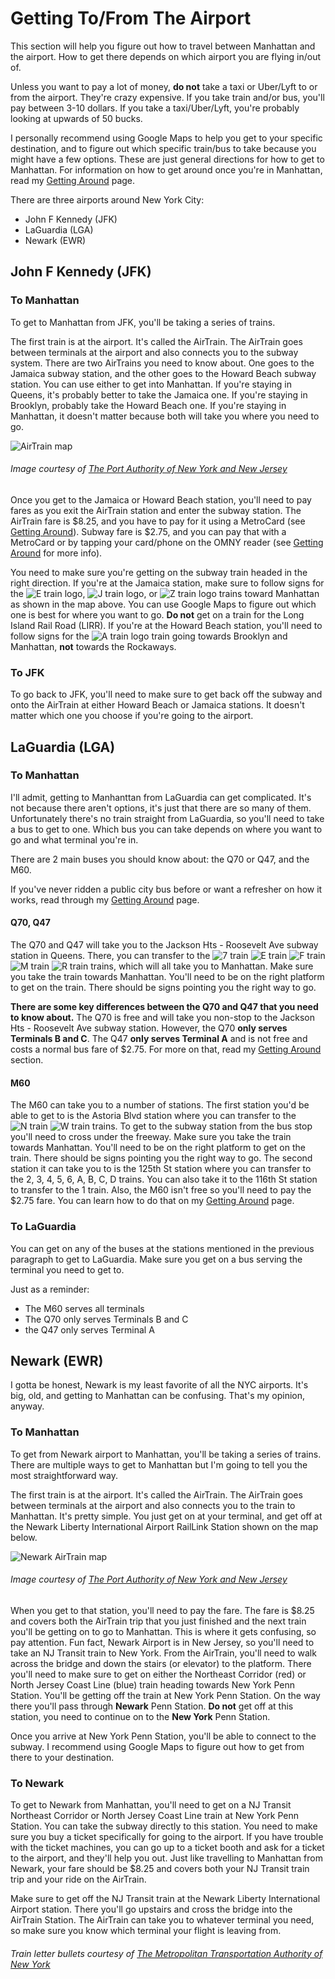 # Getting To/From The Airport

This section will help you figure out how to travel between Manhattan and the airport. How to get there depends
on which airport you are flying in/out of. 

Unless you want to pay a lot of money, **do not** take a taxi or Uber/Lyft to or from the airport. They're crazy expensive.
If you take train and/or bus, you'll pay between 3-10 dollars. If you take a taxi/Uber/Lyft, you're probably looking at upwards
of 50 bucks. 

I personally recommend using Google Maps to help you get to your specific destination, and to figure out which specific train/bus 
to take because you might have a few options. These are just general directions for how to get to Manhattan. For information on 
how to get around once you're in Manhattan, read my [Getting Around](gettingaround.md) page. 

There are three airports around New York City:

* John F Kennedy (JFK)
* LaGuardia (LGA)
* Newark (EWR)

## John F Kennedy (JFK)

### To Manhattan

To get to Manhattan from JFK, you'll be taking a series of trains. 

The first train is at the airport. It's called the AirTrain. The AirTrain goes between terminals at the airport
and also connects you to the subway system. There are two AirTrains you need to know about. One goes to the Jamaica 
subway station, and the other goes to the Howard Beach subway station. You can use either to get into Manhattan. If 
you're staying in Queens, it's probably better to take the Jamaica one. If you're staying in Brooklyn, probably take 
the Howard Beach one. If you're staying in Manhattan, it doesn't matter because both will take you where you need to go. 

![AirTrain map](img/jfk-airTrain-graphic.png)

###### Image courtesy of [The Port Authority of New York and New Jersey](https://www.panynj.gov/)

Once you get to the Jamaica or Howard Beach station, you'll need to pay fares as you exit the AirTrain station and enter 
the subway station. The AirTrain fare is $8.25, and you have to pay for it using a MetroCard (see [Getting Around](gettingaround.md)).
Subway fare is $2.75, and you can pay that with a MetroCard or by tapping your card/phone on the OMNY reader (see
[Getting Around](gettingaround.md) for more info).

You need to make sure you're getting on the subway train headed in the right direction. If you're at the Jamaica station, 
make sure to follow signs for the ![E train logo](img/e.png), ![J train logo](img/j.png), or ![Z train logo](img/z.png)
trains toward Manhattan as shown in the map above. You can use Google Maps to figure out which one is best for where you
want to go. **Do not** get on a train for the Long Island Rail Road (LIRR). If you're at the Howard Beach station, you'll 
need to follow signs for the ![A train logo](img/a.png) train going towards Brooklyn and Manhattan, **not** towards the 
Rockaways. 

### To JFK

To go back to JFK, you'll need to make sure to get back off the subway and onto the AirTrain at either Howard Beach or Jamaica 
stations. It doesn't matter which one you choose if you're going to the airport.


## LaGuardia (LGA)

### To Manhattan

I'll admit, getting to Manhanttan from LaGuardia can get complicated. It's not because there aren't options, it's just that there are so many of them. 
Unfortunately there's no train straight from LaGuardia, so you'll need to take a bus to get to one. Which bus you can take depends on where you want
to go and what terminal you're in. 

There are 2 main buses you should know about: the Q70 or Q47, and the M60. 

If you've never ridden a public city bus before or want a refresher on how it works, read through my [Getting Around](gettingaround.md) page. 

#### Q70, Q47

The Q70 and Q47 will take you to the Jackson Hts - Roosevelt Ave subway station in Queens. There, you can transfer to 
the ![7 train](img/7.png) ![E train](img/e.png) ![F train](img/f.png) ![M train](img/m.png) ![R train](img/r.png) trains, which will all take 
you to Manhattan. Make sure you take the train towards Manhattan. You'll need to be on the right platform to get on the train. There should 
be signs pointing you the right way to go. 

**There are some key differences between the Q70 and Q47 that you need to know about.** The Q70 is free and will take you non-stop to the Jackson 
Hts - Roosevelt Ave subway station. However, the Q70 **only serves Terminals B and C**. The Q47 **only serves Terminal A** and is not free and costs a 
normal bus fare of $2.75. For more on that, read my [Getting Around](gettingaround.md) section. 

#### M60

The M60 can take you to a number of stations. The first station you'd be able to get to is the Astoria Blvd station where you can transfer to the 
![N train](img/n.png) ![W train](img/w.png) trains. To get to the subway station from the bus stop you'll need to cross under the freeway. Make sure 
you take the train towards Manhattan. You'll need to be on the right platform to get on the train. There should be signs pointing you the right 
way to go. The second station it can take you to is the 125th St station where you can transfer to the 2, 3, 4, 5, 6, A, B, C, D trains. You can 
also take it to the 116th St station to transfer to the 1 train. Also, the M60 isn't free so you'll need to pay the $2.75 fare. You can learn how 
to do that on my [Getting Around](gettingaround.md) page. 

### To LaGuardia

You can get on any of the buses at the stations mentioned in the previous paragraph to get to LaGuardia. Make sure you get on a bus serving the 
terminal you need to get to.

Just as a reminder:

* The M60 serves all terminals
* The Q70 only serves Terminals B and C
* the Q47 only serves Terminal A

## Newark (EWR)

I gotta be honest, Newark is my least favorite of all the NYC airports. It's big, old, and getting to Manhattan can be confusing.
That's my opinion, anyway. 

### To Manhattan

To get from Newark airport to Manhattan, you'll be taking a series of trains. There are multiple ways to get to Manhattan but I'm going to tell you the most straightforward  way.

The first train is at the airport. It's called the AirTrain. The AirTrain goes between terminals at the airport
and also connects you to the train to Manhattan. It's pretty simple. You just get on at your terminal, and get off at the Newark Liberty International 
Airport RailLink Station shown on the map below. 

![Newark AirTrain map](img/NewarkAirTrain.png)

###### Image courtesy of [The Port Authority of New York and New Jersey](https://www.panynj.gov/)

When you get to that station, you'll need to pay the fare. The fare is $8.25 and covers both the AirTrain trip that you just finished and the next train 
you'll be getting on to go to Manhattan. This is where it gets confusing, so pay attention. Fun fact, Newark Airport is in New Jersey, so you'll need to take an NJ Transit 
train to New York. From the AirTrain, you'll need to walk across the bridge and down the stairs (or elevator) to the platform. There you'll need to 
make sure to get on either the Northeast Corridor (red) or North Jersey Coast Line (blue) train heading towards New York Penn Station. You'll be getting
off the train at New York Penn Station. On the way there you'll pass through **Newark** Penn Station. **Do not** get off at this station, you need to continue on to the **New York** Penn Station.

Once you arrive at New York Penn Station, you'll be able to connect to the subway. I recommend using Google Maps
to figure out how to get from there to your destination. 

### To Newark

To get to Newark from Manhattan, you'll need to get on a NJ Transit Northeast Corridor or North Jersey Coast Line train at 
New York Penn Station. You can take the subway directly to this station. You need to make sure you buy a ticket 
specifically for going to the airport. If you have trouble with the ticket machines, you can go up to a ticket 
booth and ask for a ticket to the airport, and they'll help you out. Just like travelling to Manhattan from Newark,
your fare should be $8.25 and covers both your NJ Transit train trip and your ride on the AirTrain.

Make sure to get off the NJ Transit train at the Newark Liberty International Airport station. There you'll go upstairs
and cross the bridge into the AirTrain Station. The AirTrain can take you to whatever terminal you need, so make 
sure you know which terminal your flight is leaving from. 

###### Train letter bullets courtesy of [The Metropolitan Transportation Authority of New York](https://new.mta.info)
